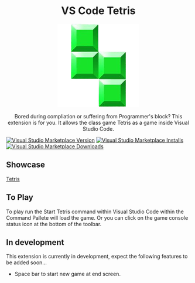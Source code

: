 <div align='center'>

# VS Code Tetris

![icon](images/icon.png)
</div>    

<p align="center">
    Bored during compliation or suffering from Programmer's block? This extension is for you. It allows the class game Tetris as a game inside Visual Studio Code.
    <br>
</p>

[![Visual Studio Marketplace Version](https://img.shields.io/visual-studio-marketplace/v/HarryHopkinson.tetris-vscode?color=blue&logo=visual-studio)](https://marketplace.visualstudio.com/items?itemName=tonybaloney.vscode-pets&WT.mc_id=python-17801-anthonyshaw)
[![Visual Studio Marketplace Installs](https://img.shields.io/visual-studio-marketplace/i/HarryHopkinson.tetris-vscode?logo=visualstudio)](https://marketplace.visualstudio.com/items?itemName=tonybaloney.vscode-pets&WT.mc_id=python-17801-anthonyshaw)
[![Visual Studio Marketplace Downloads](https://img.shields.io/visual-studio-marketplace/d/HarryHopkinson.tetris-vscode?logo=visualstudio)](https://marketplace.visualstudio.com/items?itemName=tonybaloney.vscode-pets&WT.mc_id=python-17801-anthonyshaw)

## Showcase

[Tetris](https://github.com/Harry-Hopkinson/tetris-vscode/assets/63599884/e9187a9c-e740-4c99-a953-8a003a3de5d1)

## To Play

To play run the Start Tetris command within Visual Studio Code within the Command Pallete will load the game. Or you can click on the game console status icon at the bottom of the toolbar.

## In development

This extension is currently in development, expect the following features to be added soon...

- Space bar to start new game at end screen.

